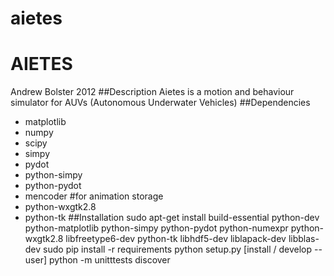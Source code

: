 aietes
======
# AIETES
Andrew Bolster 2012
##Description
Aietes is a motion and behaviour simulator for AUVs (Autonomous Underwater Vehicles)
##Dependencies
* matplotlib
* numpy
* scipy
* simpy
* pydot
* python-simpy
* python-pydot
* mencoder #for animation storage
* python-wxgtk2.8
* python-tk
##Installation
    sudo apt-get install build-essential python-dev python-matplotlib python-simpy python-pydot python-numexpr python-wxgtk2.8 libfreetype6-dev python-tk libhdf5-dev liblapack-dev libblas-dev
    sudo pip install -r requirements
    python setup.py [install / develop --user]
    python -m unitttests discover
